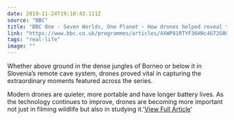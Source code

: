 ```yaml
---
date: 2019-11-24T19:10:43.111Z 
source: "BBC" 
title: "BBC One - Seven Worlds, One Planet - How drones helped reveal the wonders of our seven extraordinary continents" 
link: "https://www.bbc.co.uk/programmes/articles/4XWP81RTYF36HNc4GT2G00M/how-drones-helped-reveal-the-wonders-of-our-seven-extraordinary-continents" 
tags: "real-life" 
image: "" 
---
```


Whether above ground in the dense jungles of Borneo or below it in Slovenia’s remote cave system, drones proved vital in capturing the extraordinary moments featured across the series.

Modern drones are quieter, more portable and have longer battery lives. As the technology continues to improve, drones are becoming more important not just in filming wildlife but also in studying it.'<a href='https://www.bbc.co.uk/programmes/articles/4XWP81RTYF36HNc4GT2G00M/how-drones-helped-reveal-the-wonders-of-our-seven-extraordinary-continents' class='btn' target='_blank'>View Full Article</a>'